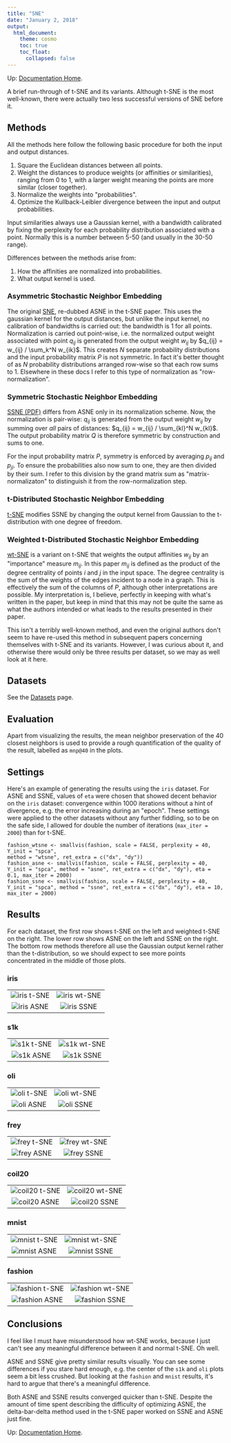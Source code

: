 ```yaml
---
title: "SNE"
date: "January 2, 2018"
output:
  html_document:
    theme: cosmo
    toc: true
    toc_float:
      collapsed: false
---
```


Up: [Documentation Home](https://jlmelville.github.io/smallvis/).

A brief run-through of t-SNE and its variants. Although t-SNE is the most 
well-known, there were actually two less successful versions of SNE before it.

## Methods

All the methods here follow the following basic procedure for both the input
and output distances.

1. Square the Euclidean distances between all points.
2. Weight the distances to produce weights (or affinities or similarities), 
ranging from 0 to 1, with a larger weight meaning the points are more similar
(closer together).
3. Normalize the weights into "probabilities".
4. Optimize the Kullback-Leibler divergence between the input and output
probabilities.

Input similarities always use a Gaussian kernel, with a bandwidth calibrated
by fixing the perplexity for each probability distribution associated with a
point. Normally this is a number between 5-50 (and usually in the 30-50 range).

Differences between the methods arise from:

1. How the affinities are normalized into probabilities.
2. What output kernel is used.

### Asymmetric Stochastic Neighbor Embedding

The original 
[SNE](https://papers.nips.cc/paper/2276-stochastic-neighbor-embedding), 
re-dubbed ASNE in the t-SNE paper. This uses the gaussian kernel for the output
distances, but unlike the input kernel, no calibration of bandwidths is carried
out: the bandwidth is 1 for all points. Normalization is carried out point-wise,
i.e. the normalized output weight associated with point $q_{ij}$ is generated
from the output weight $w_{ij}$ by $q_{ij} = w_{ij} / \sum_k^N w_{ik}$. This
creates $N$ separate probability distributions and the input probability matrix
$P$ is not symmetric. In fact it's better thought of as $N$ probability
distributions arranged row-wise so that each row sums to 1. Elsewhere in these
docs I refer to this type of normalization as "row-normalization".

### Symmetric Stochastic Neighbor Embedding

[SSNE (PDF)](https://www.cs.toronto.edu/~amnih/papers/sne_am.pdf) differs from
ASNE only in its normalization scheme. Now, the normalization is pair-wise:
$q_{ij}$ is generated from the output weight $w_{ij}$ by summing over *all* 
pairs of distances: $q_{ij} = w_{ij} / \sum_{kl}^N w_{kl}$. The output 
probability matrix $Q$ is therefore symmetric by construction and sums to one.

For the input probability matrix $P$, symmetry is enforced by averaging $p_{ij}$
and $p_{ji}$. To ensure the probabilities also now sum to one, they are then divided 
by their sum. I refer to this division by the grand matrix sum as
"matrix-normalizaton" to distinguish it from the row-normalization step.

### t-Distributed Stochastic Neighbor Embedding

[t-SNE](http://www.jmlr.org/papers/v9/vandermaaten08a.html) modifies SSNE by
changing the output kernel from Gaussian to the t-distribution with one degree
of freedom.

### Weighted t-Distributed Stochastic Neighbor Embedding

[wt-SNE](http://jmlr.org/proceedings/papers/v32/yange14.html) is a variant on
t-SNE that weights the output affinities $w_{ij}$ by an "importance" measure
$m_{ij}$. In this paper $m_{ij}$ is defined as the product of the degree 
centrality of points $i$ and $j$ in the input space. The degree centrality is 
the sum of the weights of the edges incident to a node in a graph. This is
effectively the sum of the columns of $P$, although other interpretations are
possible. My interpretation is, I believe, perfectly in keeping with what's
written in the paper, but keep in mind that this may not be quite the same
as what the authors intended or what leads to the results presented in their
paper.

This isn't a terribly well-known method, and even the original authors don't
seem to have re-used this method in subsequent papers concerning themselves with
t-SNE and its variants. However, I was curious about it, and otherwise there
would only be three results per dataset, so we may as well look at it here.

## Datasets

See the [Datasets](https://jlmelville.github.io/smallvis/datasets.html) page.

## Evaluation

Apart from visualizing the results, the mean neighbor preservation of the
40 closest neighbors is used to provide a rough quantification of the quality
of the result, labelled as `mnp@40` in the plots.

## Settings

Here's an example of generating the results using the `iris` dataset. For
ASNE and SSNE, values of `eta` were chosen that showed decent behavior on the
`iris` dataset: convergence within 1000 iterations without a hint of divergence,
e.g. the error increasing during an "epoch". These settings were applied to
the other datasets without any further fiddling, so to be on the safe side,
I allowed for double the number of iterations (`max_iter = 2000`) than for
t-SNE.

```
fashion_wtsne <- smallvis(fashion, scale = FALSE, perplexity = 40, Y_init = "spca", 
method = "wtsne", ret_extra = c("dx", "dy"))
fashion_asne <- smallvis(fashion, scale = FALSE, perplexity = 40, Y_init = "spca", method = "asne", ret_extra = c("dx", "dy"), eta = 0.1, max_iter = 2000)
fashion_ssne <- smallvis(fashion, scale = FALSE, perplexity = 40, Y_init = "spca", method = "ssne", ret_extra = c("dx", "dy"), eta = 10, max_iter = 2000)
```

## Results

For each dataset, the first row shows t-SNE on the left and weighted t-SNE on
the right. The lower row shows ASNE on the left and SSNE on the right. The 
bottom row methods therefore all use the Gaussian output kernel rather than the
t-distribution, so we should expect to see more points concentrated in the
middle of those plots.

### iris

|                             |                           |
:----------------------------:|:--------------------------:
![iris t-SNE](../img/opt/iris_dbd.png)|![iris wt-SNE](../img/sne/iris_wtsne.png)
![iris ASNE](../img/sne/iris_asne.png)|![iris SSNE](../img/sne/iris_ssne.png)

### s1k

|                             |                           |
:----------------------------:|:--------------------------:
![s1k t-SNE](../img/opt/s1k_dbd.png)|![s1k wt-SNE](../img/sne/s1k_wtsne.png)
![s1k ASNE](../img/sne/s1k_asne.png)|![s1k SSNE](../img/sne/s1k_ssne.png)

### oli

|                             |                           |
:----------------------------:|:--------------------------:
![oli t-SNE](../img/opt/oli_dbd.png)|![oli wt-SNE](../img/sne/oli_wtsne.png)
![oli ASNE](../img/sne/oli_asne.png)|![oli SSNE](../img/sne/oli_ssne.png)

### frey

|                             |                           |
:----------------------------:|:--------------------------:
![frey t-SNE](../img/opt/frey_dbd.png)|![frey wt-SNE](../img/sne/frey_wtsne.png)
![frey ASNE](../img/sne/frey_asne.png)|![frey SSNE](../img/sne/frey_ssne.png)

### coil20

|                             |                           |
:----------------------------:|:--------------------------:
![coil20 t-SNE](../img/opt/coil20_dbd.png)|![coil20 wt-SNE](../img/sne/coil20_wtsne.png)
![coil20 ASNE](../img/sne/coil20_asne.png)|![coil20 SSNE](../img/sne/coil20_ssne.png)

### mnist

|                             |                           |
:----------------------------:|:--------------------------:
![mnist t-SNE](../img/opt/mnist_dbd.png)|![mnist wt-SNE](../img/sne/mnist_wtsne.png)
![mnist ASNE](../img/sne/mnist_asne.png)|![mnist SSNE](../img/sne/mnist_ssne.png)

### fashion

|                             |                           |
:----------------------------:|:--------------------------:
![fashion t-SNE](../img/opt/fashion_dbd.png)|![fashion wt-SNE](../img/sne/fashion_wtsne.png)
![fashion ASNE](../img/sne/fashion_asne.png)|![fashion SSNE](../img/sne/fashion_ssne.png)

## Conclusions

I feel like I must have misunderstood how wt-SNE works, because I just can't see
any meaningful difference between it and normal t-SNE. Oh well.

ASNE and SSNE give pretty similar results visually. You can see some differences
if you stare hard enough, e.g. the center of the `s1k` and `oli` plots seem a 
bit less crushed. But looking at the `fashion` and `mnist` results, it's hard to
argue that there's a meaningful difference. 

Both ASNE and SSNE results converged quicker than t-SNE. Despite the amount of
time spent describing the difficulty of optimizing ASNE, the delta-bar-delta
method used in the t-SNE paper worked on SSNE and ASNE just fine.

Up: [Documentation Home](https://jlmelville.github.io/smallvis/).
